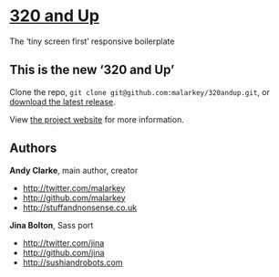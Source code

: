 [320 and Up](http://stuffandnonsense.co.uk/projects/320andup/)
=================

The ‘tiny screen first’ responsive boilerplate



This is the new ‘320 and Up’
----------------------------

Clone the repo, `git clone git@github.com:malarkey/320andup.git`, or [download the latest release](https://github.com/malarkey/320andup/zipball/master).

View [the project website](http://stuffandnonsense.co.uk/projects/320andup/) for more information.



Authors
-------

**Andy Clarke**, main author, creator

+ http://twitter.com/malarkey
+ http://github.com/malarkey
+ http://stuffandnonsense.co.uk

**Jina Bolton**, Sass port

+ http://twitter.com/jina
+ http://github.com/jina
+ http://sushiandrobots.com